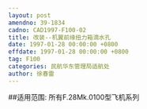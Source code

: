 ```yaml
---
layout: post
amendno: 39-1834
cadno: CAD1997-F100-02
title: 改装--机翼前缘扭力箱滴水孔
date: 1997-01-28 00:00:00 +0800
effdate: 1997-01-28 00:00:00 +0800
tag: F100
categories: 民航华东管理局适航处
author: 徐春雷
---
```


##适用范围:
所有F.28Mk.0100型飞机系列


